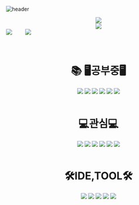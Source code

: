 
<!--
**tjdqls3607/tjdqls3607** is a ✨ _special_ ✨ repository because its `README.md` (this file) appears on your GitHub profile.

Here are some ideas to get you started:

- 🔭 I’m currently working on ...
- 🌱 I’m currently learning ...
- 👯 I’m looking to collaborate on ...
- 🤔 I’m looking for help with ...
- 💬 Ask me about ...
- 📫 How to reach me: ...
- 😄 Pronouns: ...
- ⚡ Fun fact: ...
-->
![header](https://capsule-render.vercel.app/api?type=venom&color=#DOFCOC&height=300&section=header&text=test&fontSize=70&animation=twinkling)

<div align="center">
<img src ="https://github.com/tjdqls3607/tjdqls3607/assets/101077436/48df6479-444d-4e3a-b10d-eb62e1c834c9"/>
</div>
<div align="center">
<img src="https://streak-stats.demolab.com?user=tjdqls3607&theme=tokyonight&hide_border=true&locale=ko"/>
</div>
<div>
<img src="https://github-readme-stats.vercel.app/api?username=tjdqls3607&show_icons=true&theme=radical"/>
  &emsp;&emsp;
<img src="https://github-readme-stats.vercel.app/api/top-langs/?username=anuraghazra&layout=compact"/>
</div>
<br>
<br>
<div align=center><h1>📚 🖥️공부중🖥️</h1></div>
<div align=center> 
<img src="https://img.shields.io/badge/java-007396?style=for-the-badge&logo=OpenJdk&logoColor=white"> 
<img src="https://img.shields.io/badge/python-3776AB?style=for-the-badge&logo=python&logoColor=yellow">
<img src="https://img.shields.io/badge/spring-6DB33F?style=for-the-badge&logo=spring&logoColor=white"> 
<img src="https://img.shields.io/badge/php-777BB4?style=for-the-badge&logo=php&logoColor=white">
<img src="https://img.shields.io/badge/phpMyAdmin-6C78AF?style=for-the-badge&logo=phpMyAdmin&logoColor=white"> 
<img src="https://img.shields.io/badge/Naver clova sentiment AI-03C75A?style=for-the-badge&logo=naver&logoColor=white"> 
<br>
<br>
<h1>💻관심💻</h1>
<img src="https://img.shields.io/badge/html5-E34F26?style=for-the-badge&logo=html5&logoColor=white"> 
<img src="https://img.shields.io/badge/css-1572B6?style=for-the-badge&logo=css3&logoColor=white"> 
<img src="https://img.shields.io/badge/javascript-F7DF1E?style=for-the-badge&logo=javascript&logoColor=black"> 
<img src="https://img.shields.io/badge/oracle-F80000?style=for-the-badge&logo=oracle&logoColor=white"> 
<img src="https://img.shields.io/badge/mysql-4479A1?style=for-the-badge&logo=mysql&logoColor=white"> 
<img src="https://img.shields.io/badge/bootstrap-7952B3?style=for-the-badge&logo=bootstrap&logoColor=white">
<br>
<br>
<h1>🛠️IDE,TOOL🛠️</h1> 
<img src="https://img.shields.io/badge/anaconda-44A833?style=for-the-badge&logo=anaconda&logoColor=white">
<img src="https://img.shields.io/badge/vscode-007ACC?style=for-the-badge&logo=visualstudiocode&logoColor=white">
<img src="https://img.shields.io/badge/eclipse-2C2255?style=for-the-badge&logo=eclipseide&logoColor=white">
<img src="https://img.shields.io/badge/xampp-FB7A24?style=for-the-badge&logo=xampp&logoColor=white">
<img src="https://img.shields.io/badge/sublime text-FF9800?style=for-the-badge&logo=sublimetext&logoColor=white">

</div>


